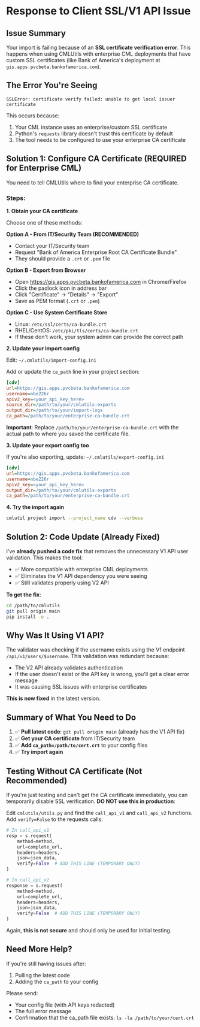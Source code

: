 # Response to Client SSL/V1 API Issue

## Issue Summary

Your import is failing because of an **SSL certificate verification error**. This happens when using CMLUtils with enterprise CML deployments that have custom SSL certificates (like Bank of America's deployment at `gis.apps.pvcbeta.bankofamerica.com`).

## The Error You're Seeing

```
SSLError: certificate verify failed: unable to get local issuer certificate
```

This occurs because:
1. Your CML instance uses an enterprise/custom SSL certificate
2. Python's `requests` library doesn't trust this certificate by default
3. The tool needs to be configured to use your enterprise CA certificate

## Solution 1: Configure CA Certificate (REQUIRED for Enterprise CML)

You need to tell CMLUtils where to find your enterprise CA certificate.

### Steps:

**1. Obtain your CA certificate**

Choose one of these methods:

**Option A - From IT/Security Team (RECOMMENDED)**
- Contact your IT/Security team
- Request "Bank of America Enterprise Root CA Certificate Bundle"
- They should provide a `.crt` or `.pem` file

**Option B - Export from Browser**
- Open https://gis.apps.pvcbeta.bankofamerica.com in Chrome/Firefox
- Click the padlock icon in address bar
- Click "Certificate" → "Details" → "Export"
- Save as PEM format (`.crt` or `.pem`)

**Option C - Use System Certificate Store**
- Linux: `/etc/ssl/certs/ca-bundle.crt`
- RHEL/CentOS: `/etc/pki/tls/certs/ca-bundle.crt`
- If these don't work, your system admin can provide the correct path

**2. Update your import config**

Edit: `~/.cmlutils/import-config.ini`

Add or update the `ca_path` line in your project section:

```ini
[cdv]
url=https://gis.apps.pvcbeta.bankofamerica.com
username=nbe226r
apiv2_key=<your_api_key_here>
source_dir=/path/to/your/cmlutils-exports
output_dir=/path/to/your/import-logs
ca_path=/path/to/your/enterprise-ca-bundle.crt
```

**Important**: Replace `/path/to/your/enterprise-ca-bundle.crt` with the actual path to where you saved the certificate file.

**3. Update your export config too**

If you're also exporting, update: `~/.cmlutils/export-config.ini`

```ini
[cdv]
url=https://gis.apps.pvcbeta.bankofamerica.com
username=nbe226r
apiv2_key=<your_api_key_here>
output_dir=/path/to/your/cmlutils-exports
ca_path=/path/to/your/enterprise-ca-bundle.crt
```

**4. Try the import again**

```bash
cmlutil project import --project_name cdv --verbose
```

## Solution 2: Code Update (Already Fixed)

I've **already pushed a code fix** that removes the unnecessary V1 API user validation. This makes the tool:
- ✅ More compatible with enterprise CML deployments
- ✅ Eliminates the V1 API dependency you were seeing
- ✅ Still validates properly using V2 API

**To get the fix**:

```bash
cd /path/to/cmlutils
git pull origin main
pip install -e .
```

## Why Was It Using V1 API?

The validator was checking if the username exists using the V1 endpoint `/api/v1/users/$username`. This validation was redundant because:
- The V2 API already validates authentication
- If the user doesn't exist or the API key is wrong, you'll get a clear error message
- It was causing SSL issues with enterprise certificates

**This is now fixed** in the latest version.

## Summary of What You Need to Do

1. ✅ **Pull latest code**: `git pull origin main` (already has the V1 API fix)
2. ✅ **Get your CA certificate** from IT/Security team
3. ✅ **Add `ca_path=/path/to/cert.crt`** to your config files
4. ✅ **Try import again**

## Testing Without CA Certificate (Not Recommended)

If you're just testing and can't get the CA certificate immediately, you can temporarily disable SSL verification. **DO NOT use this in production**:

Edit `cmlutils/utils.py` and find the `call_api_v1` and `call_api_v2` functions. Add `verify=False` to the requests calls:

```python
# In call_api_v1
resp = s.request(
    method=method,
    url=complete_url,
    headers=headers,
    json=json_data,
    verify=False  # ADD THIS LINE (TEMPORARY ONLY)
)

# In call_api_v2
response = s.request(
    method=method,
    url=complete_url,
    headers=headers,
    json=json_data,
    verify=False  # ADD THIS LINE (TEMPORARY ONLY)
)
```

Again, **this is not secure** and should only be used for initial testing.

## Need More Help?

If you're still having issues after:
1. Pulling the latest code
2. Adding the `ca_path` to your config

Please send:
- Your config file (with API keys redacted)
- The full error message
- Confirmation that the ca_path file exists: `ls -la /path/to/your/cert.crt`

